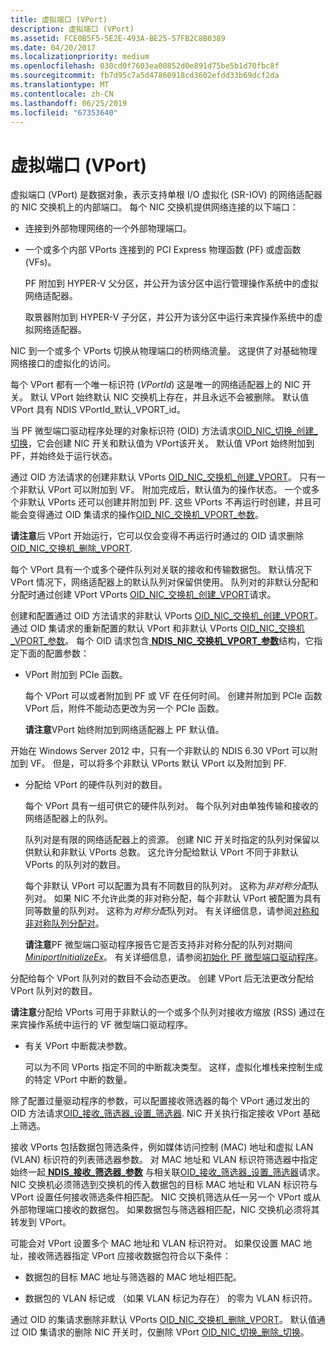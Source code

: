 ```yaml
---
title: 虚拟端口 (VPort)
description: 虚拟端口 (VPort)
ms.assetid: FCE0B5F5-5E2E-493A-BE25-57FB2C8B0389
ms.date: 04/20/2017
ms.localizationpriority: medium
ms.openlocfilehash: 030cd0f7603ea00852d0e891d75be5b1d70fbc8f
ms.sourcegitcommit: fb7d95c7a5d47860918cd3602efdd33b69dcf2da
ms.translationtype: MT
ms.contentlocale: zh-CN
ms.lasthandoff: 06/25/2019
ms.locfileid: "67353640"
---
```

# <a name="virtual-ports-vports"></a>虚拟端口 (VPort)


虚拟端口 (VPort) 是数据对象，表示支持单根 I/O 虚拟化 (SR-IOV) 的网络适配器的 NIC 交换机上的内部端口。 每个 NIC 交换机提供网络连接的以下端口：

-   连接到外部物理网络的一个外部物理端口。

-   一个或多个内部 VPorts 连接到的 PCI Express 物理函数 (PF) 或虚函数 (VFs)。

    PF 附加到 HYPER-V 父分区，并公开为该分区中运行管理操作系统中的虚拟网络适配器。

    取景器附加到 HYPER-V 子分区，并公开为该分区中运行来宾操作系统中的虚拟网络适配器。

NIC 到一个或多个 VPorts 切换从物理端口的桥网络流量。 这提供了对基础物理网络接口的虚拟化的访问。

每个 VPort 都有一个唯一标识符 (*VPortId*) 这是唯一的网络适配器上的 NIC 开关。 默认 VPort 始终默认 NIC 交换机上存在，并且永远不会被删除。 默认值 VPort 具有 NDIS VPortId\_默认\_VPORT\_id。

当 PF 微型端口驱动程序处理的对象标识符 (OID) 方法请求[OID\_NIC\_切换\_创建\_切换](https://docs.microsoft.com/windows-hardware/drivers/network/oid-nic-switch-create-switch)，它会创建 NIC 开关和默认值为 VPort该开关。 默认值 VPort 始终附加到 PF，并始终处于运行状态。

通过 OID 方法请求的创建非默认 VPorts [OID\_NIC\_交换机\_创建\_VPORT](https://docs.microsoft.com/windows-hardware/drivers/network/oid-nic-switch-create-vport)。 只有一个非默认 VPort 可以附加到 VF。 附加完成后，默认值为的操作状态。 一个或多个非默认 VPorts 还可以创建并附加到 PF. 这些 VPorts 不再运行时创建，并且可能会变得通过 OID 集请求的操作[OID\_NIC\_交换机\_VPORT\_参数](https://docs.microsoft.com/windows-hardware/drivers/network/oid-nic-switch-vport-parameters)。

**请注意**后 VPort 开始运行，它可以仅会变得不再运行时通过的 OID 请求删除[OID\_NIC\_交换机\_删除\_VPORT](https://docs.microsoft.com/windows-hardware/drivers/network/oid-nic-switch-delete-vport).



每个 VPort 具有一个或多个硬件队列对关联的接收和传输数据包。 默认情况下 VPort 情况下，网络适配器上的默认队列对保留供使用。 队列对的非默认分配和分配时通过创建 VPort VPorts [OID\_NIC\_交换机\_创建\_VPORT](https://docs.microsoft.com/windows-hardware/drivers/network/oid-nic-switch-create-vport)请求。

创建和配置通过 OID 方法请求的非默认 VPorts [OID\_NIC\_交换机\_创建\_VPORT](https://docs.microsoft.com/windows-hardware/drivers/network/oid-nic-switch-create-vport)。 通过 OID 集请求的重新配置的默认 VPort 和非默认 VPorts [OID\_NIC\_交换机\_VPORT\_参数](https://docs.microsoft.com/windows-hardware/drivers/network/oid-nic-switch-vport-parameters)。 每个 OID 请求包含[ **NDIS\_NIC\_交换机\_VPORT\_参数**](https://docs.microsoft.com/windows-hardware/drivers/ddi/content/ntddndis/ns-ntddndis-_ndis_nic_switch_vport_parameters)结构，它指定下面的配置参数：

-   VPort 附加到 PCIe 函数。

    每个 VPort 可以或者附加到 PF 或 VF 在任何时间。 创建并附加到 PCIe 函数 VPort 后，附件不能动态更改为另一个 PCIe 函数。

    **请注意**VPort 始终附加到网络适配器上 PF 默认值。




开始在 Windows Server 2012 中，只有一个非默认的 NDIS 6.30 VPort 可以附加到 VF。 但是，可以将多个非默认 VPorts 默认 VPort 以及附加到 PF.


-   分配给 VPort 的硬件队列对的数目。

    每个 VPort 具有一组可供它的硬件队列对。 每个队列对由单独传输和接收的网络适配器上的队列。

    队列对是有限的网络适配器上的资源。 创建 NIC 开关时指定的队列对保留以供默认和非默认 VPorts 总数。 这允许分配给默认 VPort 不同于非默认 VPorts 的队列对的数目。

    每个非默认 VPort 可以配置为具有不同数目的队列对。 这称为*非对称分配*队列对。 如果 NIC 不允许此类的非对称分配，每个非默认 VPort 被配置为具有同等数量的队列对。 这称为*对称分配*队列对。 有关详细信息，请参阅[对称和非对称队列分配对](symmetric-and-asymmetric-assignment-of-queue-pairs.md)。

    **请注意**PF 微型端口驱动程序报告它是否支持非对称分配的队列对期间[ *MiniportInitializeEx*](https://docs.microsoft.com/windows-hardware/drivers/ddi/content/ndis/nc-ndis-miniport_initialize)。 有关详细信息，请参阅[初始化 PF 微型端口驱动程序](initializing-a-pf-miniport-driver.md)。




分配给每个 VPort 队列对的数目不会动态更改。 创建 VPort 后无法更改分配给 VPort 队列对的数目。

**请注意**分配给 VPorts 可用于非默认的一个或多个队列对接收方缩放 (RSS) 通过在来宾操作系统中运行的 VF 微型端口驱动程序。




-   有关 VPort 中断裁决参数。

    可以为不同 VPorts 指定不同的中断裁决类型。 这样，虚拟化堆栈来控制生成的特定 VPort 中断的数量。

除了配置过量驱动程序的参数，可以配置接收筛选器的每个 VPort 通过发出的 OID 方法请求[OID\_接收\_筛选器\_设置\_筛选器](https://docs.microsoft.com/windows-hardware/drivers/network/oid-receive-filter-set-filter). NIC 开关执行指定接收 VPort 基础上筛选。

接收 VPorts 包括数据包筛选条件，例如媒体访问控制 (MAC) 地址和虚拟 LAN (VLAN) 标识符的列表筛选器参数。 对 MAC 地址和 VLAN 标识符筛选器中指定始终一起[ **NDIS\_接收\_筛选器\_参数**](https://docs.microsoft.com/windows-hardware/drivers/ddi/content/ntddndis/ns-ntddndis-_ndis_receive_filter_parameters) 与相关联[OID\_接收\_筛选器\_设置\_筛选器](https://docs.microsoft.com/windows-hardware/drivers/network/oid-receive-filter-set-filter)请求。 NIC 交换机必须筛选到交换机的传入数据包的目标 MAC 地址和 VLAN 标识符与 VPort 设置任何接收筛选条件相匹配。 NIC 交换机筛选从任一另一个 VPort 或从外部物理端口接收的数据包。 如果数据包与筛选器相匹配，NIC 交换机必须将其转发到 VPort。

可能会对 VPort 设置多个 MAC 地址和 VLAN 标识符对。 如果仅设置 MAC 地址，接收筛选器指定 VPort 应接收数据包符合以下条件：

-   数据包的目标 MAC 地址与筛选器的 MAC 地址相匹配。

-   数据包的 VLAN 标记或 （如果 VLAN 标记为存在） 的零为 VLAN 标识符。

通过 OID 的集请求删除非默认 VPorts [OID\_NIC\_交换机\_删除\_VPORT](https://docs.microsoft.com/windows-hardware/drivers/network/oid-nic-switch-create-vport)。 默认值通过 OID 集请求的删除 NIC 开关时，仅删除 VPort [OID\_NIC\_切换\_删除\_切换](https://docs.microsoft.com/windows-hardware/drivers/network/oid-nic-switch-delete-switch)。









